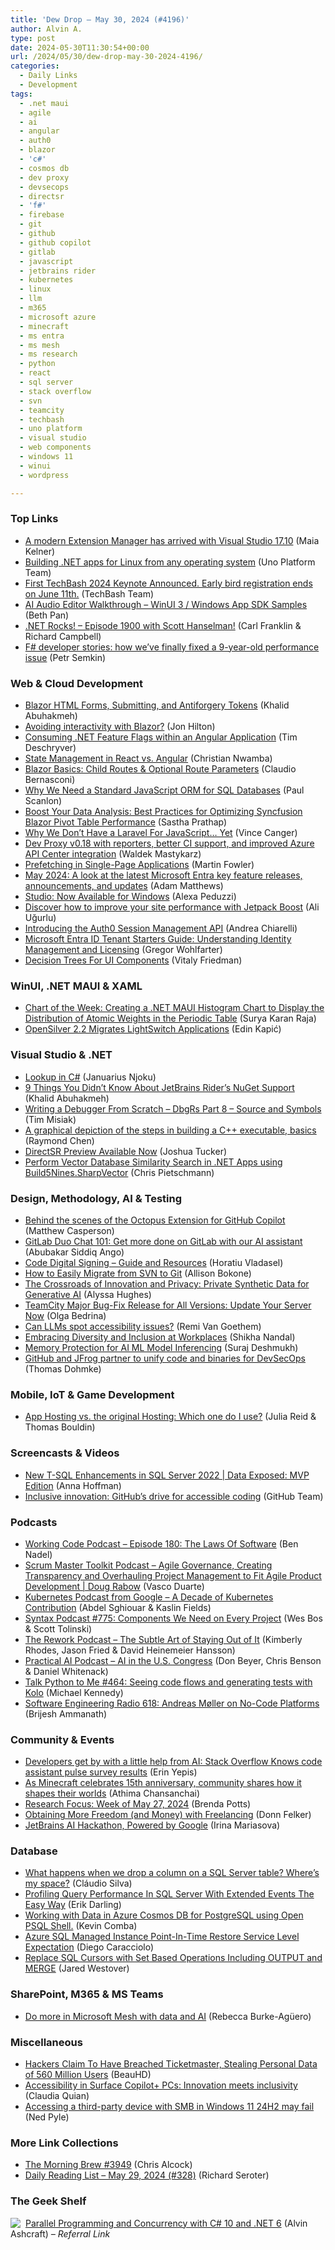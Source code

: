 ```yaml
---
title: 'Dew Drop – May 30, 2024 (#4196)'
author: Alvin A.
type: post
date: 2024-05-30T11:30:54+00:00
url: /2024/05/30/dew-drop-may-30-2024-4196/
categories:
  - Daily Links
  - Development
tags:
  - .net maui
  - agile
  - ai
  - angular
  - auth0
  - blazor
  - 'c#'
  - cosmos db
  - dev proxy
  - devsecops
  - directsr
  - 'f#'
  - firebase
  - git
  - github
  - github copilot
  - gitlab
  - javascript
  - jetbrains rider
  - kubernetes
  - linux
  - llm
  - m365
  - microsoft azure
  - minecraft
  - ms entra
  - ms mesh
  - ms research
  - python
  - react
  - sql server
  - stack overflow
  - svn
  - teamcity
  - techbash
  - uno platform
  - visual studio
  - web components
  - windows 11
  - winui
  - wordpress

---
```

### <a name="top"></a>Top Links

  * <a href="https://devblogs.microsoft.com/visualstudio/visual-studio-extension-manager-17-10/" target="_blank" rel="noopener">A modern Extension Manager has arrived with Visual Studio 17.10</a> (Maia Kelner)
  * <a href="https://platform.uno/blog/building-net-apps-for-linux-from-any-operating-system/" target="_blank" rel="noopener">Building .NET apps for Linux from any operating system</a> (Uno Platform Team)
  * <a href="https://vlqh-zgph.campaign-view.com/ua/SharedView?od=3z5b1449310f71294fafc3d35955582e56a7fc9cec01fb440bc3cc8ba398aa18db&cno=11a2b0b20927421&cd=1e7349b98530ae44" target="_blank" rel="noopener">First TechBash 2024 Keynote Announced. Early bird registration ends on June 11th.</a> (TechBash Team)
  * <a href="https://github.com/microsoft/Windows-DevRel/tree/main/Samples/AudioEditor" target="_blank" rel="noopener">AI Audio Editor Walkthrough &#8211; WinUI 3 / Windows App SDK Samples</a> (Beth Pan)
  * <a href="https://www.spreaker.com/episode/episode-1900-with-scott-hanselman--60217613" target="_blank" rel="noopener">.NET Rocks! &#8211; Episode 1900 with Scott Hanselman!</a> (Carl Franklin & Richard Campbell)
  * <a href="https://devblogs.microsoft.com/dotnet/fsharp-developer-stories-how-weve-finally-fixed-a-9yearold-performance-issue/" target="_blank" rel="noopener">F# developer stories: how we’ve finally fixed a 9-year-old performance issue</a> (Petr Semkin)



### <a name="web"></a>Web & Cloud Development

  * <a href="https://khalidabuhakmeh.com/blazor-html-forms-submitting-and-antiforgery-tokens" target="_blank" rel="noopener">Blazor HTML Forms, Submitting, and Antiforgery Tokens</a> (Khalid Abuhakmeh)
  * <a href="https://jonhilton.net/avoiding-blazor-interactivity/" target="_blank" rel="noopener">Avoiding interactivity with Blazor?</a> (Jon Hilton)
  * <a href="https://timdeschryver.dev/blog/consuming-net-feature-flags-within-an-angular-application" target="_blank" rel="noopener">Consuming .NET Feature Flags within an Angular Application</a> (Tim Deschryver)
  * <a href="https://www.telerik.com/blogs/state-management-react-vs-angular" target="_blank" rel="noopener">State Management in React vs. Angular</a> (Christian Nwamba)
  * <a href="https://www.telerik.com/blogs/blazor-basics-child-routes-optional-route-parameters" target="_blank" rel="noopener">Blazor Basics: Child Routes & Optional Route Parameters</a> (Claudio Bernasconi)
  * <a href="https://thenewstack.io/why-we-need-a-standard-javascript-orm-for-sql-databases/" target="_blank" rel="noopener">Why We Need a Standard JavaScript ORM for SQL Databases</a> (Paul Scanlon)
  * <a href="https://www.syncfusion.com/blogs/post/tips-optimize-blazor-pivot-table" target="_blank" rel="noopener">Boost Your Data Analysis: Best Practices for Optimizing Syncfusion Blazor Pivot Table Performance</a> (Sastha Prathap)
  * <a href="https://wasp-lang.dev/blog/2024/05/29/why-we-dont-have-laravel-for-javascript-yet" target="_blank" rel="noopener">Why We Don&#8217;t Have a Laravel For JavaScript&#8230; Yet</a> (Vince Canger)
  * <a href="https://devblogs.microsoft.com/microsoft365dev/dev-proxy-v0-18-with-reporters-better-ci-support-and-improved-azure-api-center-integration/" target="_blank" rel="noopener">Dev Proxy v0.18 with reporters, better CI support, and improved Azure API Center integration</a> (Waldek Mastykarz)
  * <a href="https://martinfowler.com/articles/data-fetch-spa.html#prefetching" target="_blank" rel="noopener">Prefetching in Single-Page Applications</a> (Martin Fowler)
  * <a href="https://devblogs.microsoft.com/identity/eng-connect-may-24/" target="_blank" rel="noopener">May 2024: A look at the latest Microsoft Entra key feature releases, announcements, and updates</a> (Adam Matthews)
  * <a href="https://wordpress.com/blog/2024/05/29/studio-windows/" target="_blank" rel="noopener">Studio: Now Available for Windows</a> (Alexa Peduzzi)
  * <a href="https://jetpack.com/blog/discover-how-to-improve-your-site-performance-with-jetpack-boost/" target="_blank" rel="noopener">Discover how to improve your site performance with Jetpack Boost</a> (Ali Uğurlu)
  * <a href="https://auth0.com/blog/introducing-session-management-api/" target="_blank" rel="noopener">Introducing the Auth0 Session Management API</a> (Andrea Chiarelli)
  * <a href="https://techcommunity.microsoft.com/t5/core-infrastructure-and-security/microsoft-entra-id-tenant-starters-guide-understanding-identity/ba-p/4154857" target="_blank" rel="noopener">Microsoft Entra ID Tenant Starters Guide: Understanding Identity Management and Licensing</a> (Gregor Wohlfarter)
  * <a href="https://smashingmagazine.com/2024/05/decision-trees-ui-components/" target="_blank" rel="noopener">Decision Trees For UI Components</a> (Vitaly Friedman)



### <a name="silverlight"></a>WinUI, .NET MAUI & XAML

  * <a href="https://www.syncfusion.com/blogs/post/maui-histogram-chart-periodic-table?utm_source=alvinashcraft&utm_medium=email&utm_campaign=alvinashcraft_blog_edmmay24" target="_blank" rel="noopener">Chart of the Week: Creating a .NET MAUI Histogram Chart to Display the Distribution of Atomic Weights in the Periodic Table</a> (Surya Karan Raja)
  * <a href="https://www.infoq.com/news/2024/05/opensilver-2-2-lightswitch/?utm_campaign=infoq_content&utm_source=infoq&utm_medium=feed&utm_term=global" target="_blank" rel="noopener">OpenSilver 2.2 Migrates LightSwitch Applications</a> (Edin Kapić)



### <a name="dotnet"></a>Visual Studio & .NET

  * <a href="https://code-maze.com/csharp-lookup/" target="_blank" rel="noopener">Lookup in C#</a> (Januarius Njoku)
  * <a href="https://blog.jetbrains.com/dotnet/2024/05/29/9-things-you-didn-t-know-about-jetbrains-rider-s-nuget-support/" target="_blank" rel="noopener">9 Things You Didn’t Know About JetBrains Rider’s NuGet Support</a> (Khalid Abuhakmeh)
  * <a href="https://www.timdbg.com/posts/writing-a-debugger-from-scratch-part-8/" target="_blank" rel="noopener">Writing a Debugger From Scratch &#8211; DbgRs Part 8 &#8211; Source and Symbols</a> (Tim Misiak)
  * <a href="https://devblogs.microsoft.com/oldnewthing/20240529-25/?p=109818" target="_blank" rel="noopener">A graphical depiction of the steps in building a C++ executable, basics</a> (Raymond Chen)
  * <a href="https://devblogs.microsoft.com/directx/directsr-preview/" target="_blank" rel="noopener">DirectSR Preview Available Now</a> (Joshua Tucker)
  * <a href="https://build5nines.com/using-build5nines-sharpvector-for-vector-similarity-search-in-net-applications/" target="_blank" rel="noopener">Perform Vector Database Similarity Search in .NET Apps using Build5Nines.SharpVector</a> (Chris Pietschmann)



### <a name="design"></a>Design, Methodology, AI & Testing

  * <a href="https://octopus.com/blog/copilot-behind-the-scenes" target="_blank" rel="noopener">Behind the scenes of the Octopus Extension for GitHub Copilot</a> (Matthew Casperson)
  * <a href="https://about.gitlab.com/blog/2024/05/29/gitlab-duo-chat-101-get-more-done-on-gitlab-with-our-ai-assistant" target="_blank" rel="noopener">GitLab Duo Chat 101: Get more done on GitLab with our AI assistant</a> (Abubakar Siddiq Ango)
  * <a href="https://www.advancedinstaller.com/digital-signing-your-software-guide-and-resources.html" target="_blank" rel="noopener">Code Digital Signing &#8211; Guide and Resources</a> (Horatiu Vladasel)
  * <a href="https://get.assembla.com/blog/migrate-from-svn-to-git/" target="_blank" rel="noopener">How to Easily Migrate from SVN to Git</a> (Allison Bokone)
  * <a href="https://www.microsoft.com/en-us/research/blog/the-crossroads-of-innovation-and-privacy-private-synthetic-data-for-generative-ai/" target="_blank" rel="noopener">The Crossroads of Innovation and Privacy: Private Synthetic Data for Generative AI</a> (Alyssa Hughes)
  * <a href="https://blog.jetbrains.com/teamcity/2024/05/teamcity-major-bug-fix-release-for-all-versions/" target="_blank" rel="noopener">TeamCity Major Bug-Fix Release for All Versions: Update Your Server Now</a> (Olga Bedrina)
  * <a href="https://blog.scottlogic.com/2024/05/23/accessibility-ai-research-project-intro.html" target="_blank" rel="noopener">Can LLMs spot accessibility issues?</a> (Remi Van Goethem)
  * <a href="https://blog.scottlogic.com/2024/05/23/embracing-diversity-and-inclusion-at-workplaces.html" target="_blank" rel="noopener">Embracing Diversity and Inclusion at Workplaces</a> (Shikha Nandal)
  * <a href="https://techcommunity.microsoft.com/t5/azure-confidential-computing/memory-protection-for-ai-ml-model-inferencing/ba-p/4119105" target="_blank" rel="noopener">Memory Protection for AI ML Model Inferencing</a> (Suraj Deshmukh)
  * <a href="https://github.blog/2024-05-29-github-and-jfrog/" target="_blank" rel="noopener">GitHub and JFrog partner to unify code and binaries for DevSecOps</a> (Thomas Dohmke)



### <a name="mobile"></a>Mobile, IoT & Game Development

  * <a href="https://firebase.blog/posts/2024/05/app-hosting-vs-hosting" target="_blank" rel="noopener">App Hosting vs. the original Hosting: Which one do I use?</a> (Julia Reid & Thomas Bouldin)



### <a name="videos"></a>Screencasts & Videos

  * <a href="http://www.youtube.com/watch?v=Cgsf7Ai8U8M" target="_blank" rel="noopener">New T-SQL Enhancements in SQL Server 2022 | Data Exposed: MVP Edition</a> (Anna Hoffman)
  * <a href="http://www.youtube.com/watch?v=WZUUJ1e771c" target="_blank" rel="noopener">Inclusive innovation: GitHub’s drive for accessible coding</a> (GitHub Team)



### <a name="podcasts"></a>Podcasts

  * <a href="https://www.bennadel.com/blog/4660-working-code-podcast-episode-180-the-laws-of-software.htm" target="_blank" rel="noopener">Working Code Podcast &#8211; Episode 180: The Laws Of Software</a> (Ben Nadel)
  * <a href="https://scrummastertoolbox.libsyn.com/agile-governance-creating-transparency-and-overhauling-project-management-to-fit-agile-product-development-doug-rabow" target="_blank" rel="noopener">Scrum Master Toolkit Podcast &#8211; Agile Governance, Creating Transparency and Overhauling Project Management to Fit Agile Product Development | Doug Rabow</a> (Vasco Duarte)
  * <a href="http://sites.libsyn.com/419861/a-decade-of-contributing-to-kubernetes" target="_blank" rel="noopener">Kubernetes Podcast from Google &#8211; A Decade of Kubernetes Contribution</a> (Abdel Sghiouar & Kaslin Fields)
  * <a href="https://syntax.fm/775" target="_blank" rel="noopener">Syntax Podcast #775: Components We Need on Every Project</a> (Wes Bos & Scott Tolinski)
  * <a href="https://37signals.com/podcast/the-subtle-art-of-staying-out-of-it/" target="_blank" rel="noopener">The Rework Podcast &#8211; The Subtle Art of Staying Out of It</a> (Kimberly Rhodes, Jason Fried & David Heinemeier Hansson)
  * <a href="https://changelog.com/practicalai/271" target="_blank" rel="noopener">Practical AI Podcast &#8211; AI in the U.S. Congress</a> (Don Beyer, Chris Benson & Daniel Whitenack)
  * <a href="https://talkpython.fm/episodes/show/464/seeing-code-flows-and-generating-tests-with-kolo" target="_blank" rel="noopener">Talk Python to Me #464: Seeing code flows and generating tests with Kolo</a> (Michael Kennedy)
  * <a href="https://se-radio.net/2024/05/se-radio-618-andreas-moller-on-no-code-platforms/" target="_blank" rel="noopener">Software Engineering Radio 618: Andreas Møller on No-Code Platforms</a> (Brijesh Ammanath)



### <a name="events"></a>Community & Events

  * <a href="https://stackoverflow.blog/2024/05/29/developers-get-by-with-a-little-help-from-ai-stack-overflow-knows-code-assistant-pulse-survey-results/" target="_blank" rel="noopener">Developers get by with a little help from AI: Stack Overflow Knows code assistant pulse survey results</a> (Erin Yepis)
  * <a href="https://blogs.windows.com/windowsexperience/2024/05/29/as-minecraft-celebrates-15th-anniversary-community-shares-how-it-shapes-their-worlds/" target="_blank" rel="noopener">As Minecraft celebrates 15th anniversary, community shares how it shapes their worlds</a> (Athima Chansanchai)
  * <a href="https://www.microsoft.com/en-us/research/blog/research-focus-week-of-may-27-2024/" target="_blank" rel="noopener">Research Focus: Week of May 27, 2024</a> (Brenda Potts)
  * <a href="http://www.donnfelker.com/obtaining-more-freedom-and-money-with-freelancing/" target="_blank" rel="noopener">Obtaining More Freedom (and Money) with Freelancing</a> (Donn Felker)
  * <a href="https://blog.jetbrains.com/ai/2024/05/jetbrains-ai-hackathon-powered-by-google/" target="_blank" rel="noopener">JetBrains AI Hackathon, Powered by Google</a> (Irina Mariasova)



### <a name="sql"></a>Database

  * <a href="https://www.sqlservercentral.com/blogs/what-happens-when-we-drop-a-column-on-a-sql-server-table-wheres-my-space" target="_blank" rel="noopener">What happens when we drop a column on a SQL Server table? Where&#8217;s my space?</a> (Cláudio Silva)
  * <a href="https://erikdarling.com/profiling-query-performance-in-sql-server-with-extended-events-the-easy-way/" target="_blank" rel="noopener">Profiling Query Performance In SQL Server With Extended Events The Easy Way</a> (Erik Darling)
  * <a href="https://techcommunity.microsoft.com/t5/educator-developer-blog/working-with-data-in-azure-cosmos-db-for-postgresql-using-open/ba-p/4150930" target="_blank" rel="noopener">Working with Data in Azure Cosmos DB for PostgreSQL using Open PSQL Shell.</a> (Kevin Comba)
  * <a href="https://techcommunity.microsoft.com/t5/modernization-best-practices-and/azure-sql-managed-instance-point-in-time-restore-service-level/ba-p/4129726" target="_blank" rel="noopener">Azure SQL Managed Instance Point-In-Time Restore Service Level Expectation</a> (Diego Caracciolo)
  * <a href="https://www.mssqltips.com/sqlservertip/8002/replace-sql-cursors-with-set-based-operations-output-merge/" target="_blank" rel="noopener">Replace SQL Cursors with Set Based Operations Including OUTPUT and MERGE</a> (Jared Westover)



### <a name="sp"></a>SharePoint, M365 & MS Teams

  * <a href="https://devblogs.microsoft.com/microsoft365dev/do-more-in-microsoft-mesh-with-data-and-ai/" target="_blank" rel="noopener">Do more in Microsoft Mesh with data and AI</a> (Rebecca Burke-Agüero)



### <a name="misc"></a>Miscellaneous

  * <a href="https://yro.slashdot.org/story/24/05/29/226202/hackers-claim-to-have-breached-ticketmaster-stealing-personal-data-of-560-million-users?utm_source=rss1.0mainlinkanon&utm_medium=feed" target="_blank" rel="noopener">Hackers Claim To Have Breached Ticketmaster, Stealing Personal Data of 560 Million Users</a> (BeauHD)
  * <a href="https://techcommunity.microsoft.com/t5/surface-it-pro-blog/accessibility-in-surface-copilot-pcs-innovation-meets/ba-p/4142819" target="_blank" rel="noopener">Accessibility in Surface Copilot+ PCs: Innovation meets inclusivity</a> (Claudia Quian)
  * <a href="https://techcommunity.microsoft.com/t5/storage-at-microsoft/accessing-a-third-party-device-with-smb-in-windows-11-24h2-may/ba-p/4154300" target="_blank" rel="noopener">Accessing a third-party device with SMB in Windows 11 24H2 may fail</a> (Ned Pyle)



### <a name="links"></a>More Link Collections

  * <a href="https://blog.cwa.me.uk/2024/05/30/the-morning-brew-3949/" target="_blank" rel="noopener">The Morning Brew #3949</a> (Chris Alcock)
  * <a href="https://seroter.com/2024/05/29/daily-reading-list-may-29-2024-328/" target="_blank" rel="noopener">Daily Reading List – May 29, 2024 (#328)</a> (Richard Seroter)



### <a name="shelf"></a>The Geek Shelf

<a href="https://www.amazon.com/dp/1803243678/?tag=amavin-20" target="_blank" rel="noopener"><img decoding="async" align="left" style="margin: 0px 4px 0px 0px; border: 0px currentcolor; border-image: none; float: left; display: inline; background-image: none;" src="https://m.media-amazon.com/images/I/51JILwx8jkL._SS135_.jpg" border="0" /></a>&nbsp;<a href="https://www.amazon.com/dp/1803243678/?tag=amavin-20" target="_blank" rel="noopener">Parallel Programming and Concurrency with C# 10 and .NET 6</a> (Alvin Ashcraft) _&#8211; Referral Link_